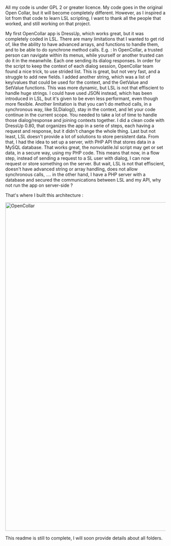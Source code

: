 All my code is under GPL 2 or greater licence. My code goes in the original Open Collar, but it will become completely different. 
However, as I inspired a lot from that code to learn LSL scripting, I want to thank all the people that worked, and still working on that project.

My first OpenCollar app is DressUp, which works great, but it was completely coded in LSL. There are many limitations that I wanted to get rid of, like the ability to
have advanced arrays, and functions to handle them, and to be able to do synchrone method calls. E.g. : In OpenCollar, a trusted person can navigate within its menus,
while yourself or another trusted can do it in the meanwhile. Each one sending its dialog responses. In order for the script to keep the context of each dialog session,
OpenCollar team found a nice trick, to use strided list. This is great, but not very fast, and a struggle to add new fields. I added another string, which was a list of key/values
that could be used for the context, and the GetValue and SetValue functions. This was more dynamic, but LSL is not that effiscient to handle huge strings. I could have used JSON instead,
which has been introduced in LSL, but it's given to be even less performant, even though more flexible.
Another limitation is that you can't do method calls, in a synchronous way, like SLDialog(), stay in the context, and let your code continue in the current scope. You needed to take
a lot of time to handle those dialog/response and joining contexts together. I did a clean code with DressUp 0.80, that organizes the app in a serie of steps, each having a request and response,
but it didn't change the whole thing.
Last but not least, LSL doesn't provide a lot of solutions to store persistent data. From that, I had the idea to set up a server, with PHP API that stores data in a MySQL database.
That works great, the nonvolatile.lsl script may get or set data, in a secure way, using my PHP code. This means that now, in a flow step, instead of sending a request to a SL user with
dialog, I can now request or store something on the server.
But wait, LSL is not that effiscient, doesn't have advanced string or array handling, does not allow synchronous calls, .... in the other hand, I have a PHP server with a database and secured
the communications between LSL and my API, why not run the app on server-side ?

That's where I built this architecture :

<img width="1030" alt="OpenCollar" src="https://github.com/user-attachments/assets/5792437f-93cc-4eae-b991-fae12ce5c29d">

This readme is still to complete, I will soon provide details about all folders.
